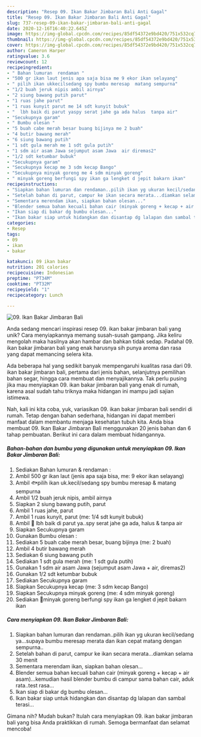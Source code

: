 ```yaml
---
description: "Resep 09. Ikan Bakar Jimbaran Bali Anti Gagal"
title: "Resep 09. Ikan Bakar Jimbaran Bali Anti Gagal"
slug: 737-resep-09-ikan-bakar-jimbaran-bali-anti-gagal
date: 2020-12-16T16:40:22.645Z
image: https://img-global.cpcdn.com/recipes/85df54372e9bd420/751x532cq70/09-ikan-bakar-jimbaran-bali-foto-resep-utama.jpg
thumbnail: https://img-global.cpcdn.com/recipes/85df54372e9bd420/751x532cq70/09-ikan-bakar-jimbaran-bali-foto-resep-utama.jpg
cover: https://img-global.cpcdn.com/recipes/85df54372e9bd420/751x532cq70/09-ikan-bakar-jimbaran-bali-foto-resep-utama.jpg
author: Cameron Harper
ratingvalue: 3.6
reviewcount: 12
recipeingredient:
- " Bahan lumuran  rendaman "
- "500 gr ikan laut jenis apa saja bisa me 9 ekor ikan selayang"
- " pilih ikan ukkecilsedang spy bumbu meresap  matang sempurna"
- "1/2 buah jeruk nipis ambil airnya"
- "2 siung bawang putih parut"
- "1 ruas jahe parut"
- "1 ruas kunyit parut me 14 sdt kunyit bubuk"
- "  lbh baik di parut yaspy serat jahe ga ada halus  tanpa air"
- "Secukupnya garam"
- " Bumbu olesan "
- "5 buah cabe merah besar buang bijinya me 2 buah"
- "4 butir bawang merah"
- "6 siung bawang putih"
- "1 sdt gula merah me 1 sdt gula putih"
- "1 sdm air asam Jawa sejumput asam Jawa  air diremas2"
- "1/2 sdt ketumbar bubuk"
- "Secukupnya garam"
- "Secukupnya kecap me 3 sdm kecap Bango"
- "Secukupnya minyak goreng me 4 sdm minyak goreng"
- " minyak goreng berfungi spy ikan ga lengket d jepit bakarn ikan"
recipeinstructions:
- "Siapkan bahan lumuran dan rendaman..pilih ikan yg ukuran kecil/sedang ya...supaya bumbu meresap merata dan ikan cepat matang dengan sempurna.."
- "Setelah bahan di parut, campur ke ikan secara merata...diamkan selama 30 menit"
- "Sementara merendam ikan, siapkan bahan olesan..."
- "Blender semua bahan kecuali bahan cair (minyak goreng + kecap + air asam)...kemudian hasil blender bumbu di campur sama bahan cair, aduk rata..test rasa..."
- "Ikan siap di bakar dg bumbu olesan..."
- "Ikan bakar siap untuk hidangkan dan disantap dg lalapan dan sambal terasi..."
categories:
- Resep
tags:
- 09
- ikan
- bakar

katakunci: 09 ikan bakar 
nutrition: 201 calories
recipecuisine: Indonesian
preptime: "PT34M"
cooktime: "PT32M"
recipeyield: "1"
recipecategory: Lunch

---
```



![09. Ikan Bakar Jimbaran Bali](https://img-global.cpcdn.com/recipes/85df54372e9bd420/751x532cq70/09-ikan-bakar-jimbaran-bali-foto-resep-utama.jpg)

Anda sedang mencari inspirasi resep 09. ikan bakar jimbaran bali yang unik? Cara menyiapkannya memang susah-susah gampang. Jika keliru mengolah maka hasilnya akan hambar dan bahkan tidak sedap. Padahal 09. ikan bakar jimbaran bali yang enak harusnya sih punya aroma dan rasa yang dapat memancing selera kita.

Ada beberapa hal yang sedikit banyak mempengaruhi kualitas rasa dari 09. ikan bakar jimbaran bali, pertama dari jenis bahan, selanjutnya pemilihan bahan segar, hingga cara membuat dan menyajikannya. Tak perlu pusing jika mau menyiapkan 09. ikan bakar jimbaran bali yang enak di rumah, karena asal sudah tahu triknya maka hidangan ini mampu jadi sajian istimewa.




Nah, kali ini kita coba, yuk, variasikan 09. ikan bakar jimbaran bali sendiri di rumah. Tetap dengan bahan sederhana, hidangan ini dapat memberi manfaat dalam membantu menjaga kesehatan tubuh kita. Anda bisa membuat 09. Ikan Bakar Jimbaran Bali menggunakan 20 jenis bahan dan 6 tahap pembuatan. Berikut ini cara dalam membuat hidangannya.

<!--inarticleads1-->

##### Bahan-bahan dan bumbu yang digunakan untuk menyiapkan 09. Ikan Bakar Jimbaran Bali:

1. Sediakan  Bahan lumuran &amp; rendaman :
1. Ambil 500 gr ikan laut (jenis apa saja bisa, me: 9 ekor ikan selayang)
1. Ambil  🐟pilih ikan uk.kecil/sedang spy bumbu meresap &amp; matang sempurna
1. Ambil 1/2 buah jeruk nipis, ambil airnya
1. Siapkan 2 siung bawang putih, parut
1. Ambil 1 ruas jahe, parut
1. Ambil 1 ruas kunyit, parut (me: 1/4 sdt kunyit bubuk)
1. Ambil  📝 lbh baik di parut ya..spy serat jahe ga ada, halus &amp; tanpa air
1. Siapkan Secukupnya garam
1. Gunakan  Bumbu olesan :
1. Sediakan 5 buah cabe merah besar, buang bijinya (me: 2 buah)
1. Ambil 4 butir bawang merah
1. Sediakan 6 siung bawang putih
1. Sediakan 1 sdt gula merah (me: 1 sdt gula putih)
1. Gunakan 1 sdm air asam Jawa (sejumput asam Jawa + air, diremas2)
1. Gunakan 1/2 sdt ketumbar bubuk
1. Sediakan Secukupnya garam
1. Siapkan Secukupnya kecap (me: 3 sdm kecap Bango)
1. Siapkan Secukupnya minyak goreng (me: 4 sdm minyak goreng)
1. Sediakan  📝minyak goreng berfungi spy ikan ga lengket d jepit bakarn ikan




<!--inarticleads2-->

##### Cara menyiapkan 09. Ikan Bakar Jimbaran Bali:

1. Siapkan bahan lumuran dan rendaman..pilih ikan yg ukuran kecil/sedang ya...supaya bumbu meresap merata dan ikan cepat matang dengan sempurna..
1. Setelah bahan di parut, campur ke ikan secara merata...diamkan selama 30 menit
1. Sementara merendam ikan, siapkan bahan olesan...
1. Blender semua bahan kecuali bahan cair (minyak goreng + kecap + air asam)...kemudian hasil blender bumbu di campur sama bahan cair, aduk rata..test rasa...
1. Ikan siap di bakar dg bumbu olesan...
1. Ikan bakar siap untuk hidangkan dan disantap dg lalapan dan sambal terasi...




Gimana nih? Mudah bukan? Itulah cara menyiapkan 09. ikan bakar jimbaran bali yang bisa Anda praktikkan di rumah. Semoga bermanfaat dan selamat mencoba!
